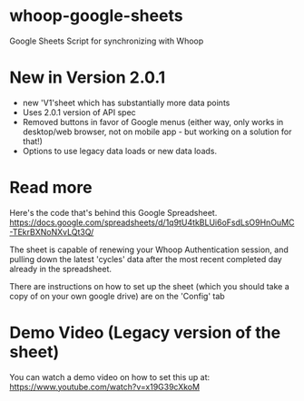 # whoop-google-sheets
Google Sheets Script for synchronizing with Whoop

# New in Version 2.0.1
   *  new 'V1'sheet which has substantially more data points 
   *  Uses 2.0.1 version of API spec
   *  Removed buttons in favor of Google menus (either way, only works in desktop/web browser, not on mobile app - but working on a solution for that!)
   *  Options to use legacy data loads or new data loads.

# Read more
Here's the code that's behind this Google Spreadsheet.
https://docs.google.com/spreadsheets/d/1q9tU4tkBLUi6oFsdLsO9HnOuMC-TEkrBXNoNXvLQt3Q/

The sheet is capable of renewing your Whoop Authentication session, and pulling down the latest 'cycles' data after the most recent completed day already in the spreadsheet.

There are instructions on how to set up the sheet (which you should take a copy of on your own google drive) are on the 'Config' tab

# Demo Video (Legacy version of the sheet)
You can watch a demo video on how to set this up at: https://www.youtube.com/watch?v=x19G39cXkoM

